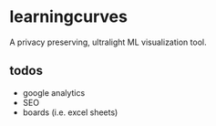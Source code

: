 # learningcurves
A privacy preserving, ultralight ML visualization tool.

## todos
- google analytics
- SEO
- boards (i.e. excel sheets)